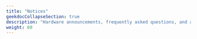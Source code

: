 ```yaml
---
title: "Notices"
geekdocCollapseSection: true
description: "Hardware announcements, frequently asked questions, and articles about specific components."
weight: 60
---
```

